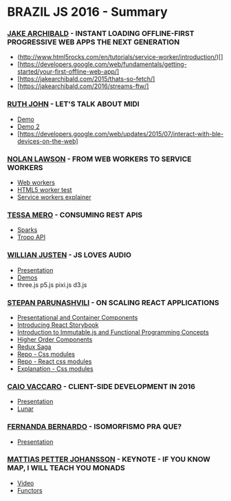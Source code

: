 # BRAZIL JS 2016 - Summary
### [JAKE ARCHIBALD](https://github.com/jakearchibald) - INSTANT LOADING OFFLINE-FIRST PROGRESSIVE WEB APPS THE NEXT GENERATION
- (http://www.html5rocks.com/en/tutorials/service-worker/introduction/)[]
- [https://developers.google.com/web/fundamentals/getting-started/your-first-offline-web-app/]
- [https://jakearchibald.com/2015/thats-so-fetch/]
- [https://jakearchibald.com/2016/streams-ftw/]

### [RUTH JOHN](https://github.com/Rumyra) - LET'S TALK ABOUT MIDI
- [Demo](http://codepen.io/Rumyra/pen/NxdbzL)
- [Demo 2](http://mididemos.herokuapp.com/)
- [https://developers.google.com/web/updates/2015/07/interact-with-ble-devices-on-the-web]

### [NOLAN LAWSON](https://github.com/nolanlawson) - FROM WEB WORKERS TO SERVICE WORKERS
- [Web workers](http://www.html5rocks.com/en/tutorials/workers/basics/)
- [HTML5 worker test](https://nolanlawson.github.io/html5workertest/)
- [Service workers explainer](https://github.com/w3c/ServiceWorker/blob/master/explainer.md)

### [TESSA MERO](https://twitter.com/TessaMero) - CONSUMING REST APIS
- [Sparks](https://developer.ciscospark.com/)
- [Tropo API](https://www.tropo.com/)

### [WILLIAN JUSTEN](https://github.com/willianjusten) - JS LOVES AUDIO
- [Presentation](https://willianjusten.com.br/braziljs-16/#/1)
- [Demos](https://github.com/willianjusten/audio-experiments)
- three.js p5.js pixi.js d3.js

### [STEPAN PARUNASHVILI](https://github.com/stopachka) - ON SCALING REACT APPLICATIONS
- [Presentational and Container Components](https://medium.com/@dan_abramov/smart-and-dumb-components-7ca2f9a7c7d0#.ruz4fuu02)
- [Introducing React Storybook](https://voice.kadira.io/introducing-react-storybook-ec27f28de1e2#.v3fhjheqq)
- [Introduction to Immutable.js and Functional Programming Concepts](https://auth0.com/blog/intro-to-immutable-js/)
- [Higher Order Components](https://www.sitepoint.com/react-higher-order-components/)
- [Redux Saga](https://yelouafi.github.io/redux-saga/)
- [Repo - Css modules](https://github.com/css-modules/css-modules)
- [Repo - React css modules](https://github.com/gajus/react-css-modules)
- [Explanation - Css modules](https://glenmaddern.com/articles/css-modules)

### [CAIO VACCARO](https://github.com/caiovaccaro) - CLIENT-SIDE DEVELOPMENT IN 2016
- [Presentation](http://es.slideshare.net/Hugeinc/clientside-development-2016)
- [Lunar](https://github.com/hugeinc/lunar)

### [FERNANDA BERNARDO](https://github.com/FernandaBernardo) - ISOMORFISMO PRA QUE?
- [Presentation](http://www.slideshare.net/fehbernardo/isomorfismo-pra-que)

### [MATTIAS PETTER JOHANSSON](https://github.com/mpj) - KEYNOTE - IF YOU KNOW MAP, I WILL TEACH YOU MONADS
- [Video](https://www.youtube.com/watch?v=2jp8N6Ha7tY)
- [Functors](http://functionaljavascript.blogspot.pe/2013/07/functors.html)

